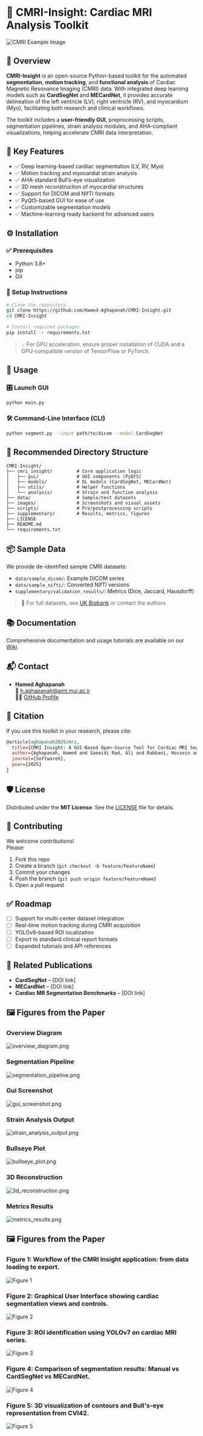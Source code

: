 # 🔬 CMRI-Insight: Cardiac MRI Analysis Toolkit

![CMRI Example Image](images/cmri_example.png)

## 📌 Overview
**CMRI-Insight** is an open-source Python-based toolkit for the automated **segmentation**, **motion tracking**, and **functional analysis** of Cardiac Magnetic Resonance Imaging (CMRI) data. With integrated deep learning models such as **CardSegNet** and **MECardNet**, it provides accurate delineation of the left ventricle (LV), right ventricle (RV), and myocardium (Myo), facilitating both research and clinical workflows.

The toolkit includes a **user-friendly GUI**, preprocessing scripts, segmentation pipelines, strain analysis modules, and AHA-compliant visualizations, helping accelerate CMRI data interpretation.

## 🧠 Key Features
- ✅ Deep learning-based cardiac segmentation (LV, RV, Myo)
- ✅ Motion tracking and myocardial strain analysis
- ✅ AHA-standard Bull’s-eye visualization
- ✅ 3D mesh reconstruction of myocardial structures
- ✅ Support for DICOM and NIfTI formats
- ✅ PyQt5-based GUI for ease of use
- ✅ Customizable segmentation models
- ✅ Machine-learning ready backend for advanced users

## ⚙️ Installation

### ✅ Prerequisites
- Python 3.8+
- pip
- Git

### 🔧 Setup Instructions
```bash
# Clone the repository
git clone https://github.com/Hamed-Aghapanah/CMRI-Insight.git
cd CMRI-Insight

# Install required packages
pip install -r requirements.txt
```
> 💡 For GPU acceleration, ensure proper installation of CUDA and a GPU-compatible version of TensorFlow or PyTorch.

## 🧪 Usage

### 🎛️ Launch GUI
```bash
python main.py
```

### 🛠️ Command-Line Interface (CLI)
```bash
python segment.py --input path/to/dicom --model CardSegNet
```

## 📂 Recommended Directory Structure
```
CMRI-Insight/
├── cmri_insight/         # Core application logic
│   ├── gui/              # GUI components (PyQt5)
│   ├── models/           # DL models (CardSegNet, MECardNet)
│   ├── utils/            # Helper functions
│   └── analysis/         # Strain and function analysis
├── data/                 # Sample/test datasets
├── images/               # Screenshots and visual assets
├── scripts/              # Pre/postprocessing scripts
├── supplementary/        # Results, metrics, figures
├── LICENSE
├── README.md
└── requirements.txt
```

## 📦 Sample Data
We provide de-identified sample CMRI datasets:
- `data/sample_dicom/`: Example DICOM series
- `data/sample_nifti/`: Converted NIfTI versions
- `supplementary/validation_results/`: Metrics (Dice, Jaccard, Hausdorff)

> 🔗 For full datasets, see [UK Biobank](https://www.ukbiobank.ac.uk/) or contact the authors.

## 📚 Documentation
Comprehensive documentation and usage tutorials are available on our [Wiki](https://github.com/Hamed-Aghapanah/CMRI-Insight/wiki).

## 📬 Contact
- **Hamed Aghapanah**  
📧 [h.aghapanah@amt.mui.ac.ir](mailto:h.aghapanah@amt.mui.ac.ir)  
👨‍💻 [GitHub Profile](https://github.com/Hamed-Aghapanah)

## 📝 Citation
If you use this toolkit in your research, please cite:

```bibtex
@article{aghapanah2025cmri,
  title={CMRI Insight: A GUI-Based Open-Source Tool for Cardiac MRI Segmentation and Motion Tracking Application},
  author={Aghapanah, Hamed and Saeeidi Rad, Ali and Rabbani, Hossein and Kermani, Saeed and Arabi, Hossein},
  journal={SoftwareX},
  year={2025}
}
```

## 🛡️ License
Distributed under the **MIT License**. See the [LICENSE](LICENSE) file for details.

## 🤝 Contributing
We welcome contributions!  
Please:
1. Fork this repo
2. Create a branch (`git checkout -b feature/FeatureName`)
3. Commit your changes
4. Push the branch (`git push origin feature/FeatureName`)
5. Open a pull request

## ✅ Roadmap
- [ ] Support for multi-center dataset integration
- [ ] Real-time motion tracking during CMRI acquisition
- [ ] YOLOv9-based ROI localization
- [ ] Export to standard clinical report formats
- [ ] Expanded tutorials and API references

## 📎 Related Publications
- **CardSegNet** – [DOI link]
- **MECardNet** – [DOI link]
- **Cardiac MR Segmentation Benchmarks** – [DOI link]

## 🖼️ Figures from the Paper
### Overview Diagram
![overview_diagram.png](images/overview_diagram.png)

### Segmentation Pipeline
![segmentation_pipeline.png](images/segmentation_pipeline.png)

### Gui Screenshot
![gui_screenshot.png](images/Picture1.png)

### Strain Analysis Output
![strain_analysis_output.png](images/strain_analysis_output.png)

### Bullseye Plot
![bullseye_plot.png](images/bullseye_plot.png)

### 3D Reconstruction
![3d_reconstruction.png](images/3d_reconstruction.png)

### Metrics Results
![metrics_results.png](images/metrics_results.png)
## 🖼️ Figures from the Paper
### Figure 1: Workflow of the CMRI Insight application: from data loading to export.
![Figure 1](images/workflow_flowchart.png)

### Figure 2: Graphical User Interface showing cardiac segmentation views and controls.
![Figure 2](images/gui_interface.png)

### Figure 3: ROI identification using YOLOv7 on cardiac MRI series.
![Figure 3](images/yolo_roi_detection.png)

### Figure 4: Comparison of segmentation results: Manual vs CardSegNet vs MECardNet.
![Figure 4](images/segmentation_comparison.png)

### Figure 5: 3D visualization of contours and Bull's-eye representation from CVI42.
![Figure 5](images/3d_visualization.png)
